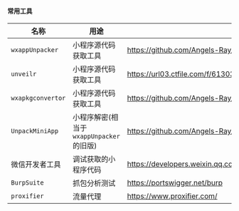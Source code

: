 #### 常用工具

| 名称              | 用途                                    | 下载地址                                                     |
| ----------------- | --------------------------------------- | ------------------------------------------------------------ |
| `wxappUnpacker`   | 小程序源代码获取工具                    | https://github.com/Angels-Ray/wxappUnpacker                  |
| `unveilr`         | 小程序源代码获取工具                    | https://url03.ctfile.com/f/61303903-1467008998-16c04f?p=1052                  |
| `wxapkgconvertor` | 小程序源代码获取工具                    | https://github.com/Angels-Ray/wxapkg-convertor               |
| `UnpackMiniApp`   | 小程序解密(相当于`wxappUnpacker`的旧版) | https://github.com/Angels-Ray/UnpackMiniApp                  |
| 微信开发者工具    | 调试获取的小程序代码                    | https://developers.weixin.qq.com/miniprogram/dev/devtools/download.html |
| `BurpSuite`       | 抓包分析测试                            | https://portswigger.net/burp                                 |
| `proxifier`       | 流量代理                                | https://www.proxifier.com/                                   |
